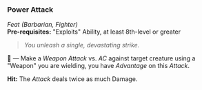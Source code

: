 ### Power Attack
*Feat (Barbarian, Fighter)*  
**Pre-requisites:** "Exploits" Ability, at least 8th-level or greater  

> *You unleash a single, devastating strike.*

🔷 — Make a *Weapon Attack* vs. *AC* against target creature using a "Weapon" you are wielding, you have *Advantage* on this *Attack*.

**Hit:** The *Attack* deals twice as much Damage.
